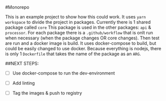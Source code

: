 #Monorepo

This is an example project to show how this could work.
It uses ```yarn workspace``` to divide the project in packages.
Currently there is 1 shared package called ```core```
This package is used in the other packages: ```api``` & ```processor```.
For each package there is a ```.github/workflow``` that is onlt run when necessary (when the package changes OR core changes).
Then test are run and a docker image is build. It uses docker-compose to build, but could be easily changed to use docker.
Because everything is nodejs, there is only 1 ```Dockerfile``` that takes the name of the package as an ```ARG```.

##NEXT STEPS:
- [ ] Use docker-compose to run the dev-environment
- [ ] Add linting
- [ ] Tag the images & push to registry


